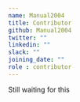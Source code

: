 ```yaml
---
name: Manual2004
title: Contributor
github: Manual2004
twitter: ""
linkedin: ""
slack: ""
joining_date: ""
role : contributor
---
```


Still waiting for this
